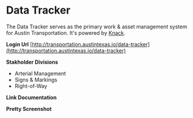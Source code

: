 # Data Tracker
The Data Tracker serves as the primary work & asset management system for Austin Transportation. It's powered by [Knack](http://knack.com).

**Login Url**
[http://transportation.austintexas.io/data-tracker](http://transportation.austintexas.io/data-tracker)

**Stakholder Divisions**
- Arterial Management
- Signs & Markings
- Right-of-Way

**Link Documentation**


**Pretty Screenshot**
